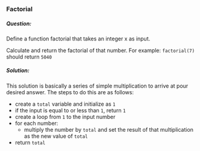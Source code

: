 ### Factorial

##### Question:

Define a function factorial that takes an integer x as input.

Calculate and return the factorial of that number.
For example: `factorial(7)` should return `5040`

##### Solution:

This solution is basically a series of simple multiplication to arrive at pour desired answer. The steps to do this are as follows:

- create a `total` variable and initialize as `1`
- if the input is equal to or less than `1`, return `1`
- create a loop from `1` to the input number
- for each number:
  - multiply the number by `total` and set the result of that multiplication as the new value of `total`
- return `total`
